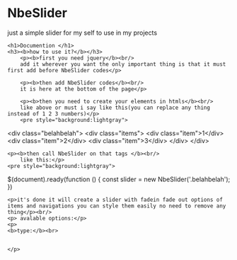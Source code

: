 # NbeSlider
<p>just a simple slider for my self to use in my projects</p>


	<h1>Documention </h1>
	<h3><b>how to use it?</b></h3>
		<p><b>first you need jquery</b><br/>
		add it wherever you want the only important thing is that it must first add before NbeSlider codes</p>
		
		<p><b>then add NbeSlider codes</b><br/>
		it is here at the bottom of the page</p>

		<p><b>then you need to create your elements in htmls</b><br/>
		like above or must i say like this(you can replace any thing instead of 1 2 3 numbers)</p>
		<pre style="background:lightgray">
&lt;div class="belahbelah"&gt;
  &lt;div class="items"&gt;
   &lt;div class="item"&gt;1&lt;/div&gt;
   &lt;div class="item"&gt;2&lt;/div&gt;
   &lt;div class="item"&gt;3&lt;/div&gt;
  &lt;/div&gt;
&lt;/div&gt;	</pre>

	<p><b>then call NbeSlider on that tags </b><br/>
		like this:</p>
	<pre style="background:lightgray">
$(document).ready(function () {
 const slider = new NbeSlider('.belahbelah');
})</pre>


	<p>it's done it will create a slider with fadein fade out options of items and navigations you can style them easily no need to remove any thing</p><br/>
	<p> avalable options:</p>
	<p>
	<b>type:</b><br>
		
	
	</p>
